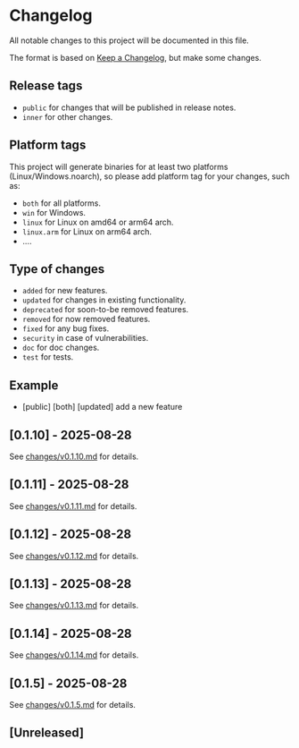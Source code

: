 # Changelog

All notable changes to this project will be documented in this file.

The format is based on [Keep a Changelog](https://keepachangelog.com/en/1.0.0/), but make some changes.

## Release tags

- `public` for changes that will be published in release notes.
- `inner` for other changes.

## Platform tags

This project will generate binaries for at least two platforms (Linux/Windows.noarch), so please add platform tag for
your changes, such as:

- `both` for all platforms.
- `win` for Windows.
- `linux` for Linux on amd64 or arm64 arch.
- `linux.arm` for Linux on arm64 arch.
- ....

## Type of changes

- `added` for new features.
- `updated` for changes in existing functionality.
- `deprecated` for soon-to-be removed features.
- `removed` for now removed features.
- `fixed` for any bug fixes.
- `security` in case of vulnerabilities.
- `doc` for doc changes.
- `test` for tests.

## Example

- [public] [both] [updated] add a new feature


## [0.1.10] - 2025-08-28

See [changes/v0.1.10.md](changes/v0.1.10.md) for details.


## [0.1.11] - 2025-08-28

See [changes/v0.1.11.md](changes/v0.1.11.md) for details.


## [0.1.12] - 2025-08-28

See [changes/v0.1.12.md](changes/v0.1.12.md) for details.


## [0.1.13] - 2025-08-28

See [changes/v0.1.13.md](changes/v0.1.13.md) for details.


## [0.1.14] - 2025-08-28

See [changes/v0.1.14.md](changes/v0.1.14.md) for details.


## [0.1.5] - 2025-08-28

See [changes/v0.1.5.md](changes/v0.1.5.md) for details.

## [Unreleased]

